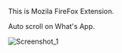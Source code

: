 This is Mozila FireFox Extension.

Auto scroll on What's App.

![Screenshot_1](https://github.com/MayaEwing/scrolling-extension/assets/166880101/e3913bf9-28ee-44d3-805f-31359f487566)
